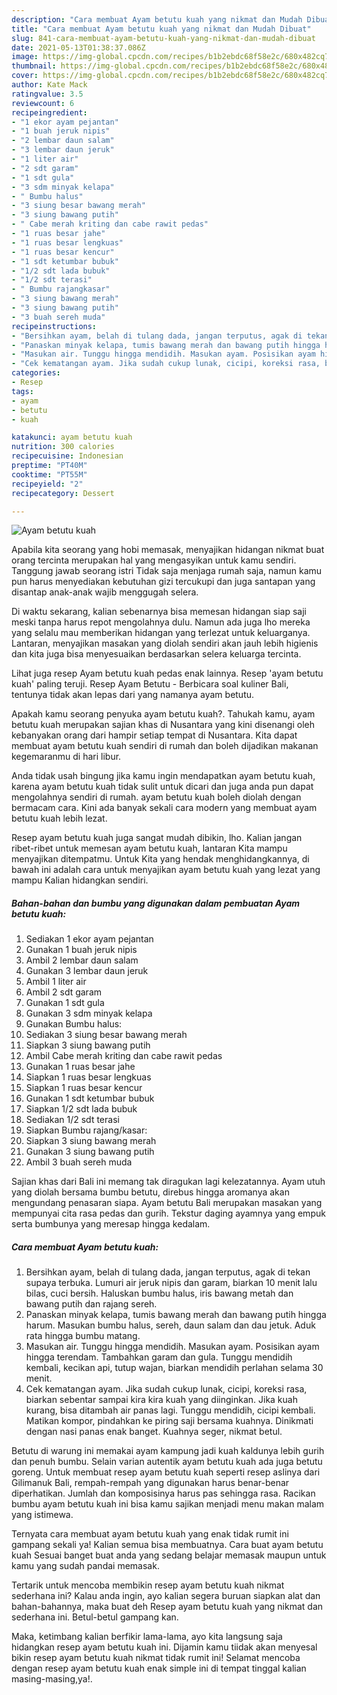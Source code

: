 ```yaml
---
description: "Cara membuat Ayam betutu kuah yang nikmat dan Mudah Dibuat"
title: "Cara membuat Ayam betutu kuah yang nikmat dan Mudah Dibuat"
slug: 841-cara-membuat-ayam-betutu-kuah-yang-nikmat-dan-mudah-dibuat
date: 2021-05-13T01:38:37.086Z
image: https://img-global.cpcdn.com/recipes/b1b2ebdc68f58e2c/680x482cq70/ayam-betutu-kuah-foto-resep-utama.jpg
thumbnail: https://img-global.cpcdn.com/recipes/b1b2ebdc68f58e2c/680x482cq70/ayam-betutu-kuah-foto-resep-utama.jpg
cover: https://img-global.cpcdn.com/recipes/b1b2ebdc68f58e2c/680x482cq70/ayam-betutu-kuah-foto-resep-utama.jpg
author: Kate Mack
ratingvalue: 3.5
reviewcount: 6
recipeingredient:
- "1 ekor ayam pejantan"
- "1 buah jeruk nipis"
- "2 lembar daun salam"
- "3 lembar daun jeruk"
- "1 liter air"
- "2 sdt garam"
- "1 sdt gula"
- "3 sdm minyak kelapa"
- " Bumbu halus"
- "3 siung besar bawang merah"
- "3 siung bawang putih"
- " Cabe merah kriting dan cabe rawit pedas"
- "1 ruas besar jahe"
- "1 ruas besar lengkuas"
- "1 ruas besar kencur"
- "1 sdt ketumbar bubuk"
- "1/2 sdt lada bubuk"
- "1/2 sdt terasi"
- " Bumbu rajangkasar"
- "3 siung bawang merah"
- "3 siung bawang putih"
- "3 buah sereh muda"
recipeinstructions:
- "Bersihkan ayam, belah di tulang dada, jangan terputus, agak di tekan supaya terbuka. Lumuri air jeruk nipis dan garam, biarkan 10 menit lalu bilas, cuci bersih. Haluskan bumbu halus, iris bawang metah dan bawang putih dan rajang sereh."
- "Panaskan minyak kelapa, tumis bawang merah dan bawang putih hingga harum. Masukan bumbu halus, sereh, daun salam dan dau jetuk. Aduk rata hingga bumbu matang."
- "Masukan air. Tunggu hingga mendidih. Masukan ayam. Posisikan ayam hingga terendam. Tambahkan garam dan gula. Tunggu mendidih kembali, kecikan api, tutup wajan, biarkan mendidih perlahan selama 30 menit."
- "Cek kematangan ayam. Jika sudah cukup lunak, cicipi, koreksi rasa, biarkan sebentar sampai kira kira kuah yang diinginkan. Jika kuah kurang, bisa ditambah air panas lagi. Tunggu mendidih, cicipi kembali. Matikan kompor, pindahkan ke piring saji bersama kuahnya. Dinikmati dengan nasi panas enak banget. Kuahnya seger, nikmat betul."
categories:
- Resep
tags:
- ayam
- betutu
- kuah

katakunci: ayam betutu kuah 
nutrition: 300 calories
recipecuisine: Indonesian
preptime: "PT40M"
cooktime: "PT55M"
recipeyield: "2"
recipecategory: Dessert

---
```



![Ayam betutu kuah](https://img-global.cpcdn.com/recipes/b1b2ebdc68f58e2c/680x482cq70/ayam-betutu-kuah-foto-resep-utama.jpg)

Apabila kita seorang yang hobi memasak, menyajikan hidangan nikmat buat orang tercinta merupakan hal yang mengasyikan untuk kamu sendiri. Tanggung jawab seorang istri Tidak saja menjaga rumah saja, namun kamu pun harus menyediakan kebutuhan gizi tercukupi dan juga santapan yang disantap anak-anak wajib menggugah selera.

Di waktu  sekarang, kalian sebenarnya bisa memesan hidangan siap saji meski tanpa harus repot mengolahnya dulu. Namun ada juga lho mereka yang selalu mau memberikan hidangan yang terlezat untuk keluarganya. Lantaran, menyajikan masakan yang diolah sendiri akan jauh lebih higienis dan kita juga bisa menyesuaikan berdasarkan selera keluarga tercinta. 

Lihat juga resep Ayam betutu kuah pedas enak lainnya. Resep &#39;ayam betutu kuah&#39; paling teruji. Resep Ayam Betutu - Berbicara soal kuliner Bali, tentunya tidak akan lepas dari yang namanya ayam betutu.

Apakah kamu seorang penyuka ayam betutu kuah?. Tahukah kamu, ayam betutu kuah merupakan sajian khas di Nusantara yang kini disenangi oleh kebanyakan orang dari hampir setiap tempat di Nusantara. Kita dapat membuat ayam betutu kuah sendiri di rumah dan boleh dijadikan makanan kegemaranmu di hari libur.

Anda tidak usah bingung jika kamu ingin mendapatkan ayam betutu kuah, karena ayam betutu kuah tidak sulit untuk dicari dan juga anda pun dapat mengolahnya sendiri di rumah. ayam betutu kuah boleh diolah dengan bermacam cara. Kini ada banyak sekali cara modern yang membuat ayam betutu kuah lebih lezat.

Resep ayam betutu kuah juga sangat mudah dibikin, lho. Kalian jangan ribet-ribet untuk memesan ayam betutu kuah, lantaran Kita mampu menyajikan ditempatmu. Untuk Kita yang hendak menghidangkannya, di bawah ini adalah cara untuk menyajikan ayam betutu kuah yang lezat yang mampu Kalian hidangkan sendiri.

<!--inarticleads1-->

##### Bahan-bahan dan bumbu yang digunakan dalam pembuatan Ayam betutu kuah:

1. Sediakan 1 ekor ayam pejantan
1. Gunakan 1 buah jeruk nipis
1. Ambil 2 lembar daun salam
1. Gunakan 3 lembar daun jeruk
1. Ambil 1 liter air
1. Ambil 2 sdt garam
1. Gunakan 1 sdt gula
1. Gunakan 3 sdm minyak kelapa
1. Gunakan  Bumbu halus:
1. Sediakan 3 siung besar bawang merah
1. Siapkan 3 siung bawang putih
1. Ambil  Cabe merah kriting dan cabe rawit pedas
1. Gunakan 1 ruas besar jahe
1. Siapkan 1 ruas besar lengkuas
1. Siapkan 1 ruas besar kencur
1. Gunakan 1 sdt ketumbar bubuk
1. Siapkan 1/2 sdt lada bubuk
1. Sediakan 1/2 sdt terasi
1. Siapkan  Bumbu rajang/kasar:
1. Siapkan 3 siung bawang merah
1. Gunakan 3 siung bawang putih
1. Ambil 3 buah sereh muda


Sajian khas dari Bali ini memang tak diragukan lagi kelezatannya. Ayam utuh yang diolah bersama bumbu betutu, direbus hingga aromanya akan mengundang penasaran siapa. Ayam betutu Bali merupakan masakan yang mempunyai cita rasa pedas dan gurih. Tekstur daging ayamnya yang empuk serta bumbunya yang meresap hingga kedalam. 

<!--inarticleads2-->

##### Cara membuat Ayam betutu kuah:

1. Bersihkan ayam, belah di tulang dada, jangan terputus, agak di tekan supaya terbuka. Lumuri air jeruk nipis dan garam, biarkan 10 menit lalu bilas, cuci bersih. Haluskan bumbu halus, iris bawang metah dan bawang putih dan rajang sereh.
1. Panaskan minyak kelapa, tumis bawang merah dan bawang putih hingga harum. Masukan bumbu halus, sereh, daun salam dan dau jetuk. Aduk rata hingga bumbu matang.
1. Masukan air. Tunggu hingga mendidih. Masukan ayam. Posisikan ayam hingga terendam. Tambahkan garam dan gula. Tunggu mendidih kembali, kecikan api, tutup wajan, biarkan mendidih perlahan selama 30 menit.
1. Cek kematangan ayam. Jika sudah cukup lunak, cicipi, koreksi rasa, biarkan sebentar sampai kira kira kuah yang diinginkan. Jika kuah kurang, bisa ditambah air panas lagi. Tunggu mendidih, cicipi kembali. Matikan kompor, pindahkan ke piring saji bersama kuahnya. Dinikmati dengan nasi panas enak banget. Kuahnya seger, nikmat betul.


Betutu di warung ini memakai ayam kampung jadi kuah kaldunya lebih gurih dan penuh bumbu. Selain varian autentik ayam betutu kuah ada juga betutu goreng. Untuk membuat resep ayam betutu kuah seperti resep aslinya dari Gilimanuk Bali, rempah-rempah yang digunakan harus benar-benar diperhatikan. Jumlah dan komposisinya harus pas sehingga rasa. Racikan bumbu ayam betutu kuah ini bisa kamu sajikan menjadi menu makan malam yang istimewa. 

Ternyata cara membuat ayam betutu kuah yang enak tidak rumit ini gampang sekali ya! Kalian semua bisa membuatnya. Cara buat ayam betutu kuah Sesuai banget buat anda yang sedang belajar memasak maupun untuk kamu yang sudah pandai memasak.

Tertarik untuk mencoba membikin resep ayam betutu kuah nikmat sederhana ini? Kalau anda ingin, ayo kalian segera buruan siapkan alat dan bahan-bahannya, maka buat deh Resep ayam betutu kuah yang nikmat dan sederhana ini. Betul-betul gampang kan. 

Maka, ketimbang kalian berfikir lama-lama, ayo kita langsung saja hidangkan resep ayam betutu kuah ini. Dijamin kamu tiidak akan menyesal bikin resep ayam betutu kuah nikmat tidak rumit ini! Selamat mencoba dengan resep ayam betutu kuah enak simple ini di tempat tinggal kalian masing-masing,ya!.

